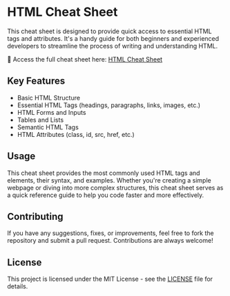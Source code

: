 # HTML Cheat Sheet

This cheat sheet is designed to provide quick access to essential HTML tags and attributes. It's a handy guide for both beginners and experienced developers to streamline the process of writing and understanding HTML.

🔗 Access the full cheat sheet here: [HTML Cheat Sheet](https://azure-briny-88.tiiny.site)

## Key Features

- Basic HTML Structure
- Essential HTML Tags (headings, paragraphs, links, images, etc.)
- HTML Forms and Inputs
- Tables and Lists
- Semantic HTML Tags
- HTML Attributes (class, id, src, href, etc.)

## Usage

This cheat sheet provides the most commonly used HTML tags and elements, their syntax, and examples. Whether you're creating a simple webpage or diving into more complex structures, this cheat sheet serves as a quick reference guide to help you code faster and more effectively.

## Contributing

If you have any suggestions, fixes, or improvements, feel free to fork the repository and submit a pull request. Contributions are always welcome!

## License

This project is licensed under the MIT License - see the [LICENSE](LICENSE) file for details.
